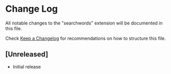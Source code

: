 # Change Log

All notable changes to the "searchwords" extension will be documented in this file.

Check [Keep a Changelog](http://keepachangelog.com/) for recommendations on how to structure this file.

## [Unreleased]

- Initial release